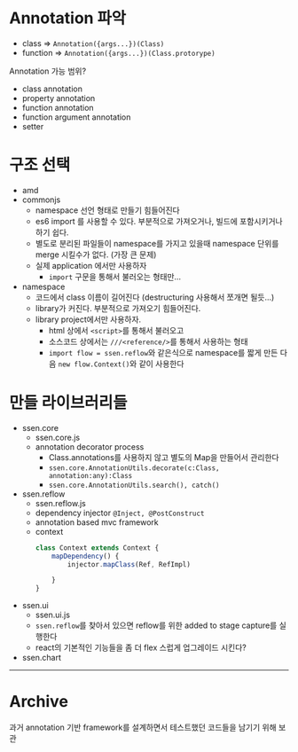 
# Annotation 파악

- class    => `Annotation({args...})(Class)`
- function => `Annotation({args...})(Class.protorype)`

Annotation 가능 범위?

- class annotation
- property annotation
- function annotation
- function argument annotation
- setter

# 구조 선택

- amd
- commonjs
	- namespace 선언 형태로 만들기 힘들어진다
	- es6 import 를 사용할 수 있다. 부분적으로 가져오거나, 빌드에 포함시키거나 하기 쉽다.
	- 별도로 분리된 파일들이 namespace를 가지고 있을때 namespace 단위를 merge 시킬수가 없다. (가장 큰 문제)
	- 실제 application 에서만 사용하자
		- `import` 구문을 통해서 불러오는 형태만...
- namespace
	- 코드에서 class 이름이 길어진다 (destructuring 사용해서 쪼개면 될듯...)
	- library가 커진다. 부분적으로 가져오기 힘들어진다.
	- library project에서만 사용하자.
		- html 상에서 `<script>`를 통해서 불러오고
		- 소스코드 상에서는 `///<reference/>`를 통해서 사용하는 형태
		- `import flow = ssen.reflow`와 같은식으로 namespace를 짧게 만든 다음 `new flow.Context()`와 같이 사용한다

# 만들 라이브러리들

- ssen.core
	- ssen.core.js
	- annotation decorator process
		- Class.annotations를 사용하지 않고 별도의 Map을 만들어서 관리한다
		- `ssen.core.AnnotationUtils.decorate(c:Class, annotation:any):Class`
		- `ssen.core.AnnotationUtils.search(), catch()`
- ssen.reflow
	- ssen.reflow.js
	- dependency injector `@Inject, @PostConstruct`
	- annotation based mvc framework
	- context
		```js
		class Context extends Context {
			mapDependency() {
				injector.mapClass(Ref, RefImpl)

			}
		}
		```
- ssen.ui
	- ssen.ui.js
	- `ssen.reflow`를 찾아서 있으면 reflow를 위한 added to stage capture를 실행한다
	- react의 기본적인 기능들을 좀 더 flex 스럽게 업그레이드 시킨다?
- ssen.chart


---------

# Archive

과거 annotation 기반 framework를 설계하면서 테스트했던 코드들을 남기기 위해 보관
